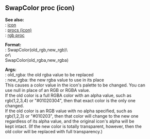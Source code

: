 ## SwapColor proc (icon)    
**See also:**    
:   [icon](/icon)    
:   [procs (icon)](/icon/proc)    
:   [rgb proc](/proc/rgb)    
<!-- -->    
**Format:**    
:   SwapColor(old_rgb,new_rgb)\    
    *or*\    
    SwapColor(old_rgba,new_rgba)    
<!-- -->    
**Args:**    
:   old_rgba: the old rgba value to be replaced    
:   new_rgba: the new rgba value to use in its place    
This causes a color value in the icon\'s palette to be changed. You can    
use null in place of an RGB or RGBA value.    
If the old color is a full RGBA color with an alpha value, such as    
rgb(1,2,3,4) or \"#01020304\", then that exact color is the only one    
changed.    
If the old color is an RGB value with no alpha specified, such as    
rgb(1,2,3) or \"#010203\", then that color will change to the new one    
regardless of its alpha value, and the original icon\'s alpha will be    
kept intact. (If the new color is totally transparent, however, then the    
old color will be replaced with full transparency.)  
